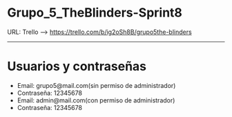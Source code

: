 # Grupo_5_TheBlinders-Sprint8
URL: Trello --> https://trello.com/b/ig2oSh8B/grupo5the-blinders

--- 
<h1>Usuarios y contraseñas</h1>
<ul>
<li>Email: grupo5@mail.com(sin permiso de administrador)</li>
<li>Contraseña: 12345678</li>
<li>Email: admin@mail.com(con permiso de administrador)</li>
<li>Contraseña: 12345678</li>
<ul>